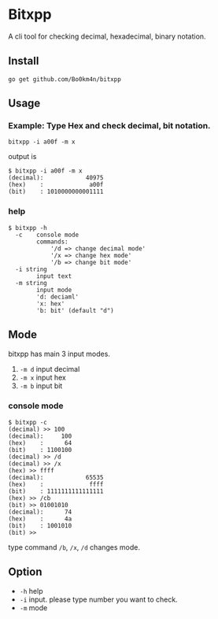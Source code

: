 # Bitxpp

A cli tool for checking decimal, hexadecimal, binary notation.

## Install

```
go get github.com/Bo0km4n/bitxpp 
```

## Usage

### Example: Type Hex and check decimal, bit notation.

```
bitxpp -i a00f -m x
```

output is

```
$ bitxpp -i a00f -m x
(decimal):            40975
(hex)    :             a00f
(bit)    : 1010000000001111
```

### help

```
$ bitxpp -h
  -c	console mode
    	commands:
    		'/d => change decimal mode'
    		'/x => change hex mode'
    		'/b => change bit mode'
  -i string
    	input text
  -m string
    	input mode
    	'd: deciaml'
    	'x: hex'
    	'b: bit' (default "d")
```

## Mode

bitxpp has main 3 input modes.

1. `-m d` input decimal
2. `-m x` input hex
3. `-m b` input bit

### console mode
```
$ bitxpp -c
(decimal) >> 100
(decimal):     100
(hex)    :      64
(bit)    : 1100100
(decimal) >> /d
(decimal) >> /x
(hex) >> ffff
(decimal):            65535
(hex)    :             ffff
(bit)    : 1111111111111111
(hex) >> /cb
(bit) >> 01001010
(decimal):      74
(hex)    :      4a
(bit)    : 1001010
(bit) >>
```

type command `/b`, `/x`, `/d` changes mode.

## Option

- `-h` help
- `-i` input. please type number you want to check.
- `-m` mode


